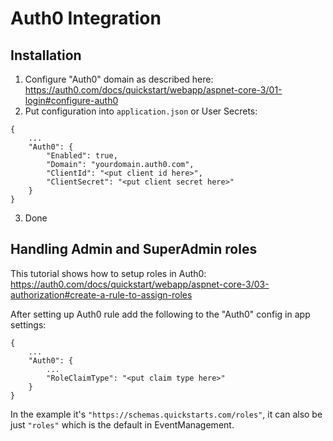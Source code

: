 # Auth0 Integration

## Installation

1. Configure "Auth0" domain as described here: https://auth0.com/docs/quickstart/webapp/aspnet-core-3/01-login#configure-auth0
2. Put configuration into `application.json` or User Secrets:

```
{
    ...
    "Auth0": {
        "Enabled": true,
        "Domain": "yourdomain.auth0.com",
        "ClientId": "<put client id here>",
        "ClientSecret": "<put client secret here>"
    }
}
```
3. Done

## Handling Admin and SuperAdmin roles

This tutorial shows how to setup roles in Auth0: https://auth0.com/docs/quickstart/webapp/aspnet-core-3/03-authorization#create-a-rule-to-assign-roles

After setting up Auth0 rule add the following to the "Auth0" config in app settings:

```
{
    ...
    "Auth0": {
        ...
        "RoleClaimType": "<put claim type here>"
    }
}
```

In the example it's `"https://schemas.quickstarts.com/roles"`, it can also be just `"roles"` which is the default in EventManagement.
